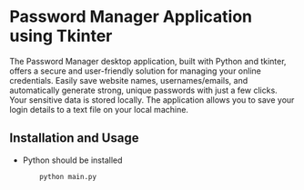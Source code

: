 # Password Manager Application using Tkinter

The Password Manager desktop application, built with Python and tkinter, offers a secure and user-friendly solution for managing your online credentials. Easily save website names, usernames/emails, and automatically generate strong, unique passwords with just a few clicks. Your sensitive data is stored locally. The application allows you to save your login details to a text file on your local machine.

## Installation and Usage

- Python should be installed

    ```bash
        python main.py
    ```
